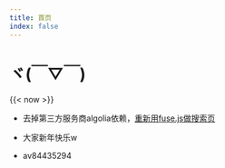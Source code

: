 ```yaml
---
title: 首页
index: false
---
```



# ヾ(￣▽￣) 

{{< now >}}


- 去掉第三方服务商algolia依赖，[重新用fuse.js做搜索页](/search)

- 大家新年快乐w

- av84435294

<!-- - 加入「店长推荐」系统

- 调整CSS，增加网站可读性

- 目前知道ios系统菜单好像跪了… 暂时在页面底部加上了菜单

 -->




<!-- # 域名变更通知

## 以后笑神本部域名改为 https://owarai.netlify.com/

## 笑神论坛地址改为 http://35.221.198.211/

## 望周知

另外总结一下笑神本部的变动：

- 域名变动
- 今后笑神本部将作为个人网站独立运行
- 今后会继续在取得up/字幕组转载授权的条件下分享相关内容。
- 哦还有，LH组，hitori，6222C也决定不在本站转载了，请小伙伴们直接到B站支持吧。 -->